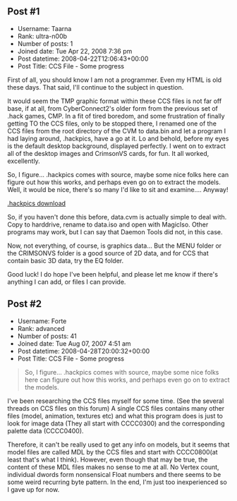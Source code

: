 ## Post #1
- Username: Taarna
- Rank: ultra-n00b
- Number of posts: 1
- Joined date: Tue Apr 22, 2008 7:36 pm
- Post datetime: 2008-04-22T12:06:43+00:00
- Post Title: CCS File - Some progress

First of all, you should know I am not a programmer. Even my HTML is old these days. That said, I'll continue to the subject in question.

It would seem the TMP graphic format within these CCS files is not far off base, if at all, from CyberConnect2's older form from the previous set of .hack games, CMP. In a fit of tired boredom, and some frustration of finally getting TO the CCS files, only to be stopped there, I renamed one of the CCS files from the root directory of the CVM to data.bin and let a program I had laying around, .hackpics, have a go at it. Lo and behold, before my eyes is the default desktop background, displayed perfectly. I went on to extract all of the desktop images and CrimsonVS cards, for fun. It all worked, excellently.

So, I figure... .hackpics comes with source, maybe some nice folks here can figure out how this works, and perhaps even go on to extract the models. Well, it would be nice, there's so many I'd like to sit and examine.... Anyway!

[.hackpics download](http://www.zophar.net/utilities/download/hackpics.zip)

So, if you haven't done this before, data.cvm is actually simple to deal with. Copy to harddrive, rename to data.iso and open with MagicIso. Other programs may work, but I can say that Daemon Tools did not, in this case.

Now, not everything, of course, is graphics data... But the MENU folder or the CRIMSONVS folder is a good source of 2D data, and for CCS that contain basic 3D data, try the EQ folder.

Good luck! I do hope I've been helpful, and please let me know if there's anything I can add, or files I can provide.
## Post #2
- Username: Forte
- Rank: advanced
- Number of posts: 41
- Joined date: Tue Aug 07, 2007 4:51 am
- Post datetime: 2008-04-28T20:00:32+00:00
- Post Title: CCS File - Some progress

> So, I figure... .hackpics comes with source, maybe some nice folks here can figure out how this works, and perhaps even go on to extract the models.

I've been researching the CCS files myself for some time. (See the several threads on CCS files on this forum)
A single CCS files contains many other files (model, animation, textures etc) and what this program does is just to look for image data (They all start with CCCC0300) and the corresponding palette data (CCCC0400). 

Therefore, it can't be really used to get any info on models, but it seems that model files are called MDL by the CCS files and start with CCCC0800(at least that's what I think).
However, even though that may be true, the content of these MDL files makes no sense to me at all. No Vertex count, individual dwords form nonsensical Float numbers and there seems to be some weird recurring byte pattern.
In the end, I'm just too inexperienced so I gave up for now.

